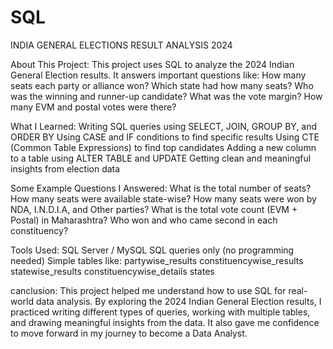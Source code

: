 # SQL
INDIA GENERAL ELECTIONS RESULT ANALYSIS 2024

About This Project:
This project uses SQL to analyze the 2024 Indian General Election results. It answers important questions like:
How many seats each party or alliance won?
Which state had how many seats?
Who was the winning and runner-up candidate?
What was the vote margin?
How many EVM and postal votes were there?

What I Learned:
Writing SQL queries using SELECT, JOIN, GROUP BY, and ORDER BY
Using CASE and IF conditions to find specific results
Using CTE (Common Table Expressions) to find top candidates
Adding a new column to a table using ALTER TABLE and UPDATE
Getting clean and meaningful insights from election data


Some Example Questions I Answered:
What is the total number of seats?
How many seats were available state-wise?
How many seats were won by NDA, I.N.D.I.A, and Other parties?
What is the total vote count (EVM + Postal) in Maharashtra?
Who won and who came second in each constituency?

Tools Used:
SQL Server / MySQL
SQL queries only (no programming needed)
Simple tables like:
partywise_results
constituencywise_results
statewise_results
constituencywise_details
states

canclusion:
This project helped me understand how to use SQL for real-world data analysis. By exploring the 2024 Indian General Election results, I practiced writing different types of queries, working with multiple tables, and drawing meaningful insights from the data. It also gave me confidence to move forward in my journey to become a Data Analyst.


